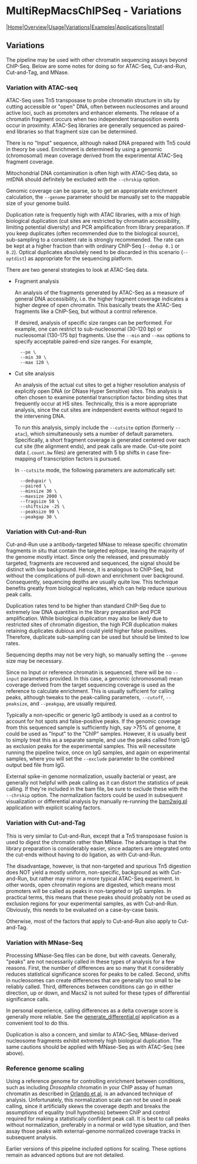 # MultiRepMacsChIPSeq - Variations

|[Home](Readme.md)|[Overview](Overview.md)|[Usage](Usage.md)|[Variations](Variations.md)|[Examples](Examples.md)|[Applications](applications.md)|[Install](Install.md)|


## Variations

The pipeline may be used with other chromatin sequencing assays beyond ChIP-Seq.
Below are some notes for doing so for ATAC-Seq, Cut-and-Run, Cut-and-Tag, and MNase.


### Variation with ATAC-seq

ATAC-Seq uses Tn5 transposase to probe chromatin structure in situ by cutting
accessible or "open" DNA, often between nucleosomes and around active loci, such as
promoters and enhancer elements. The release of a chromatin fragment occurs when two
independent transposition events occur in proximity. ATAC-Seq libraries are generally
sequenced as paired-end libraries so that fragment size can be determined. 

There is no "Input" sequence, although naked DNA prepared with Tn5 could in theory be
used. Enrichment is determined by using a genomic (chromosomal) mean coverage derived
from the experimental ATAC-Seq fragment coverage.

Mitochondrial DNA contamination is often high with ATAC-Seq data, so mtDNA should
definitely be excluded with the `--chrskip` option.

Genomic coverage can be sparse, so to get an appropriate enrichment calculation,
the `--genome` parameter should be manually set to the mappable size of your
genome build.

Duplication rate is frequently high with ATAC libraries, with a mix of high
biological duplication (cut sites are restricted by chromatin accessibility, limiting
potential diversity) and PCR amplification from library preparation. If you keep
duplicates (often recommended due to the biological source), sub-sampling to a
consistent rate is strongly recommended. The rate can be kept at a higher fraction
than with ordinary ChIP-Seq (`--dedup 0.1` or `0.2`). Optical duplicates absolutely
need to be discarded in this scenario (`--optdist`) as appropriate for the sequencing
platform.

There are two general strategies to look at ATAC-Seq data. 

- Fragment analysis

    An analysis of the fragments generated by ATAC-Seq as a measure of general DNA
    accessibility, i.e. the higher fragment coverage indicates a higher degree of
    open chromatin. This basically treats the ATAC-Seq fragments like a ChIP-Seq,
    but without a control reference.
    
    If desired, analysis of specific size ranges can be performed. For example, one
    can restrict to sub-nucleosomal (30-120 bp) or nucleosomal (130-175 bp)
    fragments. Use the `--min` and `--max` options to specify acceptable paired-end
    size ranges. For example,
    
        --pe \
        --min 30 \
        --max 120 \
        
- Cut site analysis

    An analysis of the actual cut sites to get a higher resolution analysis of
    explicitly open DNA (or DNase Hyper Sensitive) sites. This analysis is often
    chosen to examine potential transcription factor binding sites that frequently
    occur at HS sites. Technically, this is a more appropriate analysis, since the
    cut sites are independent events without regard to the intervening DNA.
    
	To run this analysis, simply include the `--cutsite` option (formerly `--atac`),
	which simultaneously sets a number of default parameters. Specifically, a short
	fragment coverage is generated centered over each cut site (the alignment ends),
	and peak calls are made. Cut-site point data (`.count.bw` files) are generated
	with 5 bp shifts in case fine-mapping of transcription factors is pursued.
    
    In `--cutsite` mode, the following parameters are automatically set:
    
		--dedupair \
		--paired \
		--minsize 30 \
		--maxsize 2000 \
		--fragsize 50 \
		--shiftsize -25 \
		--peaksize 90 \
		--peakgap 30 \



### Variation with Cut-and-Run

Cut-and-Run use a antibody-targeted MNase to release specific chromatin fragments in
situ that contain the targeted epitope, leaving the majority of the genome mostly
intact. Since only the released, and presumably targeted, fragments are recovered and
sequenced, the signal should be distinct with low background. Hence, it is analogous
to ChIP-Seq, but without the complications of pull-down and enrichment over
background. Consequently, sequencing depths are usually quite low. This technique
benefits greatly from biological replicates, which can help reduce spurious peak
calls.

Duplication rates tend to be higher than standard ChIP-Seq due to extremely low DNA
quantities in the library preparation and PCR amplification. While biological
duplication may also be likely due to restricted sites of chromatin digestion, the high
PCR duplication makes retaining duplicates dubious and could yield higher false
positives. Therefore, duplicate sub-sampling can be used but should be limited to
low rates.

Sequencing depths may not be very high, so manually setting the `--genome` size
may be necessary.

Since no Input or reference chromatin is sequenced, there will be no `--input`
parameters provided. In this case, a genomic (chromosomal) mean coverage derived from
the target sequencing coverage is used as the reference to calculate enrichment. This
is usually sufficient for calling peaks, although tweaks to the peak-calling
parameters, `--cutoff`, `--peaksize`, and `--peakgap`, are usually required.

Typically a non-specific or generic IgG antibody is used as a control to account for
hot spots and false-positive peaks. If the genomic coverage from this sequenced
sample is sufficiently high, say >75% of genome, it could be used as "Input" to the
"ChIP" samples. However, it is usually best to simply treat this as a separate
sample, and use the peaks called from IgG as exclusion peaks for the experimental
samples. This will necessitate running the pipeline twice, once on IgG samples, and
again on experimental samples, where you will set the `--exclude` parameter to the
combined output bed file from IgG.

External spike-in genome normalization, usually bacterial or yeast, are generally not
helpful with peak calling as it can distort the statistics of peak calling. If
they're included in the bam file, be sure to exclude these with the `--chrskip`
option. The normalization factors could be used in subsequent visualization or
differential analysis by manually re-running the
[bam2wig.pl](http://tjparnell.github.io/biotoolbox/apps/bam2wig.html) application
with explicit scaling factors.


### Variation with Cut-and-Tag

This is very similar to Cut-and-Run, except that a Tn5 transposase fusion is used to
digest the chromatin rather than MNase. The advantage is that the library preparation
is considerably easier, since adapters are integrated onto the cut-ends without
having to do ligation, as with Cut-and-Run. 

The disadvantage, however, is that non-targeted and spurious Tn5 digestion does NOT
yield a mostly uniform, non-specific, background as with Cut-and-Run, but rather may
mirror a more typical ATAC-Seq experiment. In other words, open chromatin regions are
digested, which means most promoters will be called as peaks in non-targeted or IgG
samples. In practical terms, this means that these peaks should probably not be used
as exclusion regions for your experimental samples, as with Cut-and-Run. Obviously,
this needs to be evaluated on a case-by-case basis.

Otherwise, most of the factors that apply to Cut-and-Run also apply to Cut-and-Tag.


### Variation with MNase-Seq

Processing MNase-Seq files can be done, but with caveats. Generally, "peaks" are not 
necessarily called in these types of analysis for a few reasons. First, the number of 
differences are so many that it considerably reduces statistical significance scores 
for peaks to be called. Second, shifts in nucleosomes can create differences that are 
generally too small to be reliably called. Third, differences between conditions can 
go in either direction, up or down, and Macs2 is not suited for these types of 
differential significance calls.

In personal experience, calling differences as a delta coverage score is generally
more reliable. See the
[generate_differential.pl](applications/generate_differential.md) application as a
convenient tool to do this.

Duplication is also a concern, and similar to ATAC-Seq, MNase-derived nucleosome 
fragments exhibit extremely high biological duplication. The same cautions should be 
applied with MNase-Seq as with ATAC-Seq (see above).


### Reference genome scaling

Using a reference genome for controlling enrichment between conditions, such as
including _Drosophila_ chromatin in your ChIP assay of human chromatin as described
in [Orlando et al](https://doi.org/10.1016/j.celrep.2014.10.018), is an advanced
technique of analysis. Unfortunately, this normalization scale can not be used in
peak calling, since it artificially skews the coverage depth and breaks the
assumptions of equality (null hypothesis) between ChIP and control required for
making a statistically confident peak call. It is best to call peaks without
normalization, preferably in a normal or wild type situation, and then assay those
peaks with external-genome normalized coverage tracks in subsequent analysis. 

Earlier versions of this pipeline included options for scaling. These options remain as 
advanced options but are not detailed.



